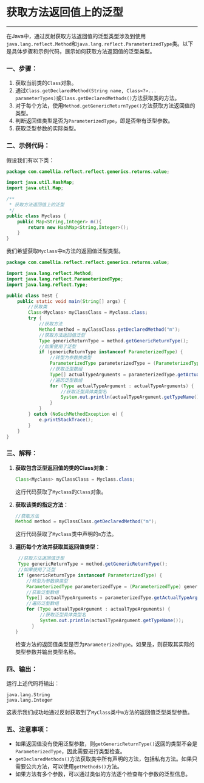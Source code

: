 # 获取方法返回值上的泛型

---

在Java中，通过反射获取方法返回值的泛型类型涉及到使用`java.lang.reflect.Method`和`java.lang.reflect.ParameterizedType`类。以下是具体步骤和示例代码，展示如何获取方法返回值的泛型类型。

### 一、步骤：

1. 获取当前类的`Class`对象。
2. 通过`Class.getDeclaredMethod(String name, Class<?>... parameterTypes)`或`Class.getDeclaredMethods()`方法获取类的方法。
3. 对于每个方法，使用`Method.getGenericReturnType()`方法获取方法返回值的类型。
4. 判断返回值类型是否为`ParameterizedType`，即是否带有泛型参数。
5. 获取泛型参数的实际类型。

### 二、示例代码：

假设我们有以下类：

```java
package com.camellia.reflect.reflect.generics.returns.value;

import java.util.HashMap;
import java.util.Map;

/**
 * 获取方法返回值上的泛型
 */
public class Myclass {
    public Map<String,Integer> m(){
        return new HashMap<String,Integer>();
    }
}

```

我们希望获取`Myclass`中`m`方法的返回值泛型类型。

```java
package com.camellia.reflect.reflect.generics.returns.value;

import java.lang.reflect.Method;
import java.lang.reflect.ParameterizedType;
import java.lang.reflect.Type;

public class Test {
    public static void main(String[] args) {
        //获取类
        Class<Myclass> myClassClass = Myclass.class;
        try {
            //获取方法
            Method method = myClassClass.getDeclaredMethod("m");
            //获取方法返回值泛型
            Type genericReturnType = method.getGenericReturnType();
            //如果使用了泛型
            if (genericReturnType instanceof ParameterizedType) {
                //转型为参数换类型
                ParameterizedType parameterizedType = (ParameterizedType) genericReturnType;
                //获取泛型数组
                Type[] actualTypeArguments = parameterizedType.getActualTypeArguments();
                //遍历泛型数组
                for (Type actualTypeArgument : actualTypeArguments) {
                    //获取泛型具体类型名
                    System.out.println(actualTypeArgument.getTypeName());
                }
            }
        } catch (NoSuchMethodException e) {
            e.printStackTrace();
        }
    }
}
```

### 三、解释：

1. **获取包含泛型返回值的类的Class对象**：
   ```java
   Class<Myclass> myClassClass = Myclass.class;
   ```
   这行代码获取了`Myclass`的`Class`对象。

2. **获取该类的指定方法**：

   ```java
   //获取方法
   Method method = myClassClass.getDeclaredMethod("m");
   ```
   这行代码获取了`Myclass`类中声明的`m`方法。

3. **遍历每个方法并获取其返回值类型**：

   ```java
    //获取方法返回值泛型
    Type genericReturnType = method.getGenericReturnType();
    //如果使用了泛型
    if (genericReturnType instanceof ParameterizedType) {
       //转型为参数换类型
       ParameterizedType parameterizedType = (ParameterizedType) genericReturnType;
       //获取泛型数组
       Type[] actualTypeArguments = parameterizedType.getActualTypeArguments();
       //遍历泛型数组
       for (Type actualTypeArgument : actualTypeArguments) {
            //获取泛型具体类型名
            System.out.println(actualTypeArgument.getTypeName());
         }
   }
   ```
   检查方法的返回值类型是否为`ParameterizedType`。如果是，则获取其实际的类型参数并输出类型名称。

### 四、输出：

运行上述代码将输出：

```
java.lang.String
java.lang.Integer
```

这表示我们成功地通过反射获取到了`MyClass`类中`m`方法的返回值泛型类型参数。

### 五、注意事项：

- 如果返回值没有使用泛型参数，则`getGenericReturnType()`返回的类型不会是`ParameterizedType`，因此需要进行类型检查。
- `getDeclaredMethods()`方法获取类中所有声明的方法，包括私有方法。如果只需要公共方法，可以使用`getMethods()`方法。
- 如果方法有多个参数，可以通过类似的方法逐个检查每个参数的泛型信息。

